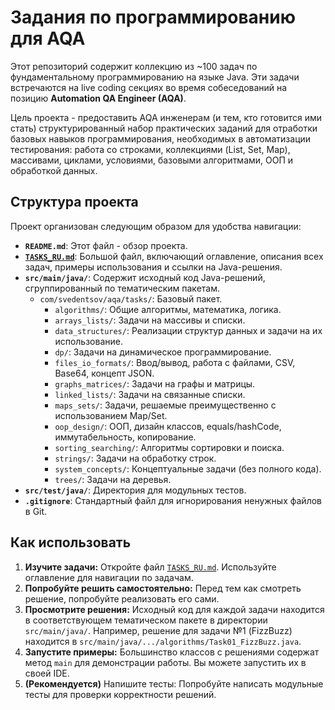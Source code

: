 # Задания по программированию для AQA

Этот репозиторий содержит коллекцию из ~100 задач по фундаментальному программированию на языке Java. Эти задачи
встречаются на live coding секциях во время собеседований на позицию **Automation QA Engineer (AQA)**.

Цель проекта - предоставить AQA инженерам (и тем, кто готовится ими стать) структурированный набор практических заданий
для отработки базовых навыков программирования, необходимых в автоматизации тестирования: работа со строками,
коллекциями (List, Set, Map), массивами, циклами, условиями, базовыми алгоритмами, ООП и обработкой данных.

## Структура проекта

Проект организован следующим образом для удобства навигации:

* **`README.md`**: Этот файл - обзор проекта.
* **[`TASKS_RU.md`](TASKS_RU.md)**: Большой файл, включающий оглавление, описания всех задач, примеры использования и
  ссылки на Java-решения.
* **`src/main/java/`**: Содержит исходный код Java-решений, сгруппированный по тематическим пакетам.
    * `com/svedentsov/aqa/tasks/`: Базовый пакет.
        * `algorithms/`: Общие алгоритмы, математика, логика.
        * `arrays_lists/`: Задачи на массивы и списки.
        * `data_structures/`: Реализации структур данных и задачи на их использование.
        * `dp/`: Задачи на динамическое программирование.
        * `files_io_formats/`: Ввод/вывод, работа с файлами, CSV, Base64, концепт JSON.
        * `graphs_matrices/`: Задачи на графы и матрицы.
        * `linked_lists/`: Задачи на связанные списки.
        * `maps_sets/`: Задачи, решаемые преимущественно с использованием Map/Set.
        * `oop_design/`: ООП, дизайн классов, equals/hashCode, иммутабельность, копирование.
        * `sorting_searching/`: Алгоритмы сортировки и поиска.
        * `strings/`: Задачи на обработку строк.
        * `system_concepts/`: Концептуальные задачи (без полного кода).
        * `trees/`: Задачи на деревья.
* **`src/test/java/`**: Директория для модульных тестов.
* **`.gitignore`**: Стандартный файл для игнорирования ненужных файлов в Git.

## Как использовать

1. **Изучите задачи:** Откройте файл [`TASKS_RU.md`](TASKS_RU.md). Используйте оглавление
   для навигации по задачам.
2. **Попробуйте решить самостоятельно:** Перед тем как смотреть решение, попробуйте реализовать его сами.
3. **Просмотрите решения:** Исходный код для каждой задачи находится в соответствующем тематическом пакете в директории
   `src/main/java/`. Например, решение для задачи №1 (FizzBuzz) находится в
   `src/main/java/.../algorithms/Task01_FizzBuzz.java`.
4. **Запустите примеры:** Большинство классов с решениями содержат метод `main` для демонстрации работы. Вы можете
   запустить их в своей IDE.
5. **(Рекомендуется)** Напишите тесты: Попробуйте написать модульные тесты для проверки корректности решений.
